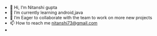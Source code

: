 - 👋 Hi, I’m Nitanshi gupta
- 🌱 I’m currently learning android,java
- 💞️ I’m Eager to collaborate with the team to work on more new projects
- 📫 How to reach me nitanshi73@gmail.com
- 

<!---
nitanshi0801/nitanshi0801 is a ✨ special ✨ repository because its `README.md` (this file) appears on your GitHub profile.
You can click the Preview link to take a look at your changes.
--->
